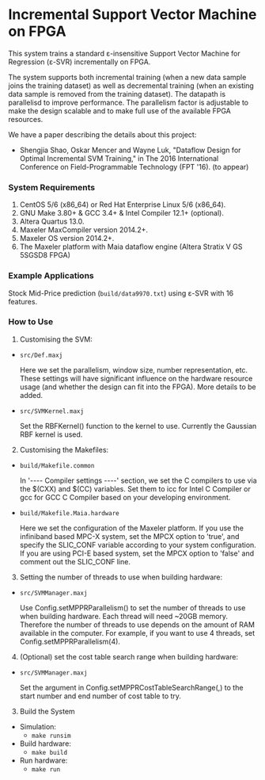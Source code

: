 # Incremental Support Vector Machine on FPGA

This system trains a standard ε-insensitive Support Vector Machine for Regression (ε-SVR) incrementally on FPGA.

The system supports both incremental training (when a new data sample joins the training dataset) as well as decremental training (when an existing data sample is removed from the training dataset). The datapath is parallelisd to improve performance. The parallelism factor is adjustable to make the design scalable and to make full use of the available FPGA resources.

We have a paper describing the details about this project:
 * Shengjia Shao, Oskar Mencer and Wayne Luk, "Dataflow Design for Optimal Incremental SVM Training," in The 2016 International Conference on Field-Programmable Technology (FPT '16). (to appear)
 
### System Requirements

1. CentOS 5/6 (x86_64) or Red Hat Enterprise Linux 5/6 (x86_64).
2. GNU Make 3.80+ & GCC 3.4+ & Intel Compiler 12.1+ (optional).
3. Altera Quartus 13.0.
4. Maxeler MaxCompiler version 2014.2+.
5. Maxeler OS version 2014.2+.
6. The Maxeler platform with Maia dataflow engine (Altera Stratix V GS 5SGSD8 FPGA)


### Example Applications

Stock Mid-Price prediction (`build/data9970.txt`) using ε-SVR with 16 features.

### How to Use

1. Customising the SVM:
 - `src/Def.maxj`
 
    Here we set the parallelism, window size, number representation, etc. These settings will have significant influence on the hardware resource usage (and whether the design can fit into the FPGA). More details to be added.
    
 - `src/SVMKernel.maxj`
 
    Set the RBFKernel() function to the kernel to use. Currently the Gaussian RBF kernel is used.

2. Customising the Makefiles:

 - `build/Makefile.common`
 
   In '---- Compiler settings ----' section, we set the C compilers to use via the $(CXX) and $(CC) variables. Set them to icc for Intel C Compiler or gcc for GCC C Compiler based on your developing environment.

 - `build/Makefile.Maia.hardware`
 
   Here we set the configuration of the Maxeler platform. If you use the infiniband based MPC-X system, set the MPCX option to 'true', and specify the SLIC_CONF variable according to your system configuration. If you are using PCI-E based system, set the MPCX option to 'false' and comment out the SLIC_CONF line.
   
3. Setting the number of threads to use when building hardware:

  - `src/SVMManager.maxj`
  
    Use Config.setMPPRParallelism() to set the number of threads to use when building hardware. Each thread will need ~20GB memory. Therefore the number of threads to use depends on the amount of RAM available in the computer. For example, if you want to use 4 threads, set Config.setMPPRParallelism(4).

4. (Optional) set the cost table search range when building hardware:

  - `src/SVMManager.maxj`
  
     Set the argument in Config.setMPPRCostTableSearchRange(,) to the start number and end number of cost table to try.

3. Build the System

 * Simulation:
 	* `make runsim`
 * Build hardware:
 	* `make build`
 * Run hardware:
 	* `make run` 

